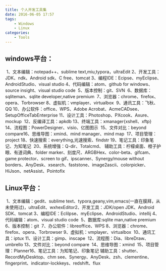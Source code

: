 ```yaml
---
title: 个人开发工具集
date: 2016-06-05 17:57
tags:
    - Windows
    - Linux
categories:
    - Tools
---
```


## windows平台：

​	1、文本编辑：notepad++、sublime text,miu,typora，ultraEdit
​	2、开发工具：JDK、ndk、Android sdk、C free、tomcat
​	3、编程IDE：Ecipse、myEclipse、AndroidStudio、visual studio
​	4、代码编辑：atom、github for windows、source insight、visual studio code
​	5、版本控制：git、SVN
​	6、数据库：sqliteman、sqlite developer,native premium
​	7、浏览器：chrome、firefox、opera、Torbrowser
​	8、虚拟机：vmplayer、virtualbox
​	9、通讯工具：飞秋、QQ
​	10、办公软件：office、WPS、Adobe Acrobat、AcmeCADsee、SetupOfficeTabEnterprise
​	11、设计工具：Photoshop、PXcook、Axure、mockup
​	12、反编译工具：apkdb
​	13、终端工具：xmanager{xshell、xftp}
​	14、流程图：PowerDesigner、visio、亿图图示
​	15、文件对比：beyond compare
​	16、思维导图：xmind、mind manager、mind map
​	17、项目管理：project
​	18、快速搜索：everything,光速搜索、findstr
​	19、笔记工具：印象笔记、为知笔记
​	20、系统增强：Q-dir、Totalcmd、
​	辅助工具：柠檬桌面、橙子护眼、有道词典、folder marker、刻度尺、ARGBHex、color-beta、gifcam、game protector、screen to gif、ipscanner、Synergy/mouse without borders、AnyDesk、xsearch、faststone、image2ascii、colorpicker、HiJson、netAssist、Pointofix
​	
## Linux平台：

​	1、文本编辑：gedit、sublime text、typora,geany,vim,emacs(一直在膜拜，从未使用过)，ultraEdit、wxhexEditor
​	2、开发工具：JDK/open JDK、Android SDK、tomcat
​	3、编程IDE：Eclilpse、myEclipse、AndroidStudio、intellij
​	4、代码编辑：atom、visual studio code
​	5、数据库:sqlite man,native premium
​	6、版本控制：git
​	7、办公软件：libreoffice、WPS
​	8、浏览器：chrome、firefox、opera、Torbrowser
​	9、虚拟机：vmplayer、virtualbox
​	10、通讯工具：iptux
​	11、设计工具：gimp、inscape
​	12、流程图：Dia、libreDraw、umbrello
​	13、文件对比：beyond compare
​	14、思维导图：xmind
​	15、项目管理：Planner
​	16、笔记工具：为知笔记、印象笔记
​	辅助工具：shutter、RecordMyDesktop、chm see、Synergy、AnyDesk、zsh、clementine、fingerprint、indicator-lockkeys、redshift、flux